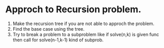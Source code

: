 # Approch to Recursion problem.
1. Make the recursion tree if you are not able to approch the problem.
2. Find the base case using the tree.
3. Try to break a problem to a subproblem like if solve(n,k) is given
   func then call for solve(n-1,k-1) kind of subprob.
